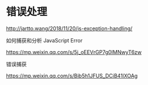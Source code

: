 # 错误处理



http://jartto.wang/2018/11/20/js-exception-handling/



如何捕获和分析 JavaScript Error

https://mp.weixin.qq.com/s/5j_oEEVrGP7g0IMNwyT6zw



错误捕获

https://mp.weixin.qq.com/s/Bib5h1JFUS_DCiB41lXOAg